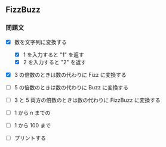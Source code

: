 ## FizzBuzz
### 問題文
-[x] 数を文字列に変換する
    -[x] 1 を入力すると "1" を返す
    -[x] 2 を入力すると "2" を返す

-[x] 3 の倍数のときは数の代わりに Fizz に変換する
-[ ] 5 の倍数のときは数の代わりに Buzz に変換する
-[ ] 3 と 5 両方の倍数のときは数の代わりに FizzBuzz に変換する

-[ ] 1 から n までの

-[ ] 1 から 100 まで

-[ ] プリントする
